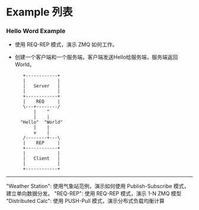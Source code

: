 # Example 列表

### Hello Word Example

 - 使用 REQ-REP 模式，演示 ZMQ 如何工作。
 - 创建一个客户端和一个服务端，客户端发送Hello给服务端，服务端返回World。

          +------------+
          |            |
          |   Server   |
          |            |
          +------------+
          |    REQ     |
          \---+--------/
              |    ^
              |    |
         "Hello"  "World"
              |    |
              v    |
          /--------+---\
          |    REP     |
          +------------+
          |            |
          |   Client   |
          |            |
          +------------+

---------------

"Weather Station": 使用气象站范例，演示如何使用 Publish-Subscribe 模式，建立单向数据分发。
"REQ-REP": 使用 REQ-REP 模式，演示 1-N ZMQ 模型
"Distributed Calc": 使用 PUSH-Pull 模式，演示分布式负载均衡计算
